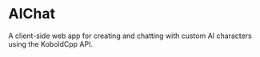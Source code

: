 # AIChat
A client-side web app for creating and chatting with custom AI characters using the KoboldCpp API.

